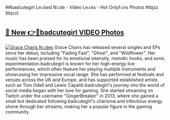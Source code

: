 ##badcutegirl Le𝚊ked N𝚞de - Video Le𝚊ks - Hot Onlyf𝚊ns Photos #tbjzz (tbjzz)

# <h2><a href="https://mediaupload.pro?title=badcutegirl&ref=9FEB">🔗 New 👉🔴badcutegirl VIDEO Photos</a></h2>

[![Grace Charis N𝚞des](https://i.imgur.com/rIISA9y.gif)](https://mediaupload.pro?title=badcutegirl&ref=9FEB)
Grace Charis has released several singles and EPs since her debut, including "Fading Fast", "Ghost", and "Wildflower". Her music has been praised for its emotional intensity, melodic hooks, and sonic experimentation.badcutegirl is known for her high-energy live performances, which often feature her playing multiple instruments and showcasing her impressive vocal range. She has performed at festivals and venues across the UK and Europe, and has supported established artists such as Tom Odell and Lewis Capaldi.badcutegirl's journey into the world of social media began with her love for gaming. She started streaming on Twitch under the username "GingerBreaker" in 2013, where she gained a small but dedicated following.badcutegirl's charisma and infectious energy shone through her streams, making her a popular figure in the gaming community.